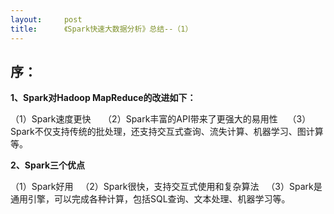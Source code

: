 ```yaml
---
layout:     post
title:      《Spark快速大数据分析》总结--（1）
---
```

<div id="article_content" class="article_content clearfix csdn-tracking-statistics" data-pid="blog" data-mod="popu_307" data-dsm="post">
								            <link rel="stylesheet" href="https://csdnimg.cn/release/phoenix/template/css/ck_htmledit_views-f76675cdea.css">
						<div class="htmledit_views" id="content_views">
                <h2><strong>序：</strong></h2>

<p><strong>1、Spark对Hadoop MapReduce的改进如下：</strong></p>

<p>（1）Spark速度更快     （2）Spark丰富的API带来了更强大的易用性    （3）Spark不仅支持传统的批处理，还支持交互式查询、流失计算、机器学习、图计算等。</p>

<p><strong>2、Spark三个优点</strong></p>

<p>（1）Spark好用   （2）Spark很快，支持交互式使用和复杂算法   （3）Spark是通用引擎，可以完成各种计算，包括SQL查询、文本处理、机器学习等。</p>

<p> </p>            </div>
                </div>